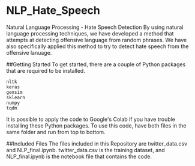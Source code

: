 # NLP_Hate_Speech
Natural Language Processing - Hate Speech Detection
By using natural language processing techniques, we have developed a method that attempts at detecting offensive 
language from random phrases. We have also specifically applied this method to try to detect hate speech from the offensive
lanuage.

##Getting Started
To get started, there are a couple of Python packages that are required to be installed.
```
nltk
keras
gensim
sklearn
numpy
tqdm
```
It is possible to apply the code to Google's Colab if you have trouble installing these Python packages.
To use this code, have both files in the same folder and run from top to bottom.

##Included Files
The files included in this Repository are twitter_data.csv and NLP_final.ipynb.
twitter_data.csv is the training dataset, and NLP_final.ipynb is the notebook file that contains the code.
